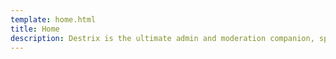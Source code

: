 ```yaml
---
template: home.html
title: Home
description: Destrix is the ultimate admin and moderation companion, specifically crafted with developers in mind.
---
```

